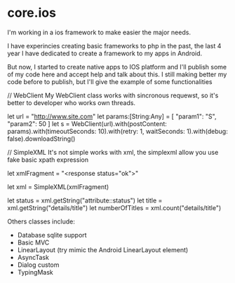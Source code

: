# core.ios
I'm working in a ios framework to make easier the major needs. 

I have experincies creating basic frameworks to php in the past, the last 4 year I have dedicated to create a framework to my apps in Android. 

But now, I started to create native apps to IOS platform and I'll publish some of my code here and accept help and talk about this. I still making better my code before to publish, but I'll give the example of some functionalities

// WebClient
My WebClient class works with sincronous requewst, so it's better to developer who works own threads.

let url = "http://www.site.com"
            let params:[String:Any] = [
                "param1": "S",
                "param2": 50
            ]
let s = WebClient(url).with(postContent: params).with(timeoutSeconds: 10).with(retry: 1, waitSeconds: 1).with(debug: false).downloadString()

// SimpleXML
It's not simple works with xml, the simplexml allow you use fake basic xpath expression

let xmlFragment = "<response status=\"ok\"><details1><title>Good work</title></details1></response>"

let xml = SimpleXML(xmlFragment)

let status = xml.getString("attribute::status")
let title = xml.getString("details/title")
let numberOfTitles = xml.count("details/title")

Others classes include:
 - Database sqlite support
 - Basic MVC
 - LinearLayout (try mimic the Android LinearLayout element)
 - AsyncTask
 - Dialog custom
 - TypingMask
